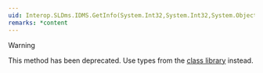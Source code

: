 ```yaml
---
uid: Interop.SLDms.IDMS.GetInfo(System.Int32,System.Int32,System.Object@)
remarks: *content
---
```


> [!WARNING]
> This method has been deprecated. Use types from the [class library](xref:ClassLibraryIntroduction) instead.
